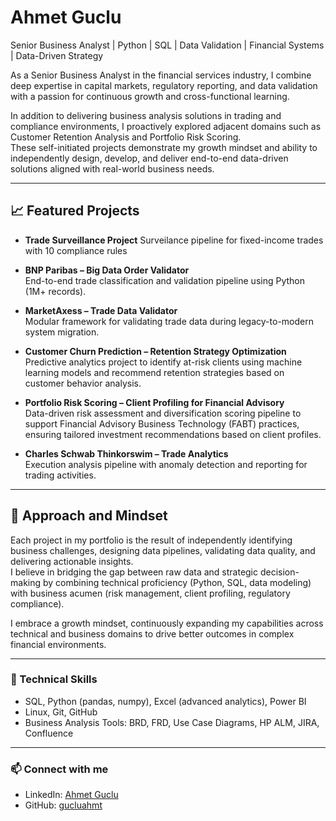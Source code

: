 #  Ahmet Guclu

Senior Business Analyst | Python | SQL | Data Validation | Financial Systems | Data-Driven Strategy

As a Senior Business Analyst in the financial services industry, I combine deep expertise in capital markets, regulatory reporting, and data validation with a passion for continuous growth and cross-functional learning.

In addition to delivering business analysis solutions in trading and compliance environments, I proactively explored adjacent domains such as Customer Retention Analysis and Portfolio Risk Scoring.  
These self-initiated projects demonstrate my growth mindset and ability to independently design, develop, and deliver end-to-end data-driven solutions aligned with real-world business needs.

---

## 📈 Featured Projects
- **Trade Surveillance Project**
  Surveilance pipeline for fixed-income trades with 10 compliance rules 

- **BNP Paribas – Big Data Order Validator**  
  End-to-end trade classification and validation pipeline using Python (1M+ records).

- **MarketAxess – Trade Data Validator**  
  Modular framework for validating trade data during legacy-to-modern system migration.

- **Customer Churn Prediction – Retention Strategy Optimization**  
  Predictive analytics project to identify at-risk clients using machine learning models and recommend retention strategies based on customer behavior analysis.

- **Portfolio Risk Scoring – Client Profiling for Financial Advisory**  
  Data-driven risk assessment and diversification scoring pipeline to support Financial Advisory Business Technology (FABT) practices, ensuring tailored investment recommendations based on client profiles.
  
- **Charles Schwab Thinkorswim – Trade Analytics**  
  Execution analysis pipeline with anomaly detection and reporting for trading activities.



---

## 🧠 Approach and Mindset

Each project in my portfolio is the result of independently identifying business challenges, designing data pipelines, validating data quality, and delivering actionable insights.  
I believe in bridging the gap between raw data and strategic decision-making by combining technical proficiency (Python, SQL, data modeling) with business acumen (risk management, client profiling, regulatory compliance).

I embrace a growth mindset, continuously expanding my capabilities across technical and business domains to drive better outcomes in complex financial environments.

---

### 🔧 Technical Skills
- SQL, Python (pandas, numpy), Excel (advanced analytics), Power BI
- Linux, Git, GitHub
- Business Analysis Tools: BRD, FRD, Use Case Diagrams, HP ALM, JIRA, Confluence

---

### 📫 Connect with me
- LinkedIn: [Ahmet Guclu](https://www.linkedin.com/in/ahmet-guclu-7907992a5/)
- GitHub: [gucluahmt](https://github.com/gucluahmt)


